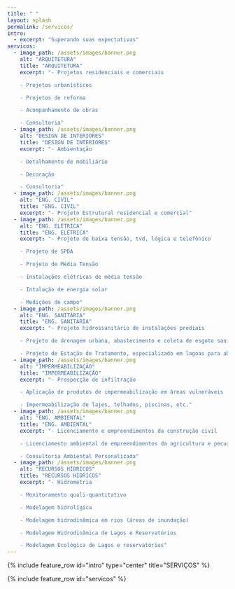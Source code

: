 ```yaml
---
title: " "
layout: splash
permalink: /servicos/
intro:
  - excerpt: "Superando suas expectativas"
servicos:
  - image_path: /assets/images/banner.png
    alt: "ARQUITETURA"
    title: "ARQUITETURA"
    excerpt: "- Projetos residenciais e comerciais

    - Projetos urbanísticos

    - Projetos de reforma

    - Acompanhamento de obras

    - Consultoria"
  - image_path: /assets/images/banner.png
    alt: "DESIGN DE INTERIORES"
    title: "DESIGN DE INTERIORES"
    excerpt: "- Ambientação

    - Detalhamento de mobiliário

    - Decoração

    - Consultoria"
  - image_path: /assets/images/banner.png
    alt: "ENG. CIVIL"
    title: "ENG. CIVIL"
    excerpt: "- Projeto Estrutural residencial e comercial"
  - image_path: /assets/images/banner.png
    alt: "ENG. ELÉTRICA"
    title: "ENG. ELÉTRICA"
    excerpt: "- Projeto de baixa tensão, tvd, lógica e telefônico

    - Projeto de SPDA

    - Projeto de Média Tensão

    - Instalações elétricas de média tensão

    - Intalação de energia solar

    - Medições de campo"
  - image_path: /assets/images/banner.png
    alt: "ENG. SANITÁRIA"
    title: "ENG. SANITÁRIA"
    excerpt: "- Projeto hidrossanitário de instalações prediais

    - Projeto de drenagem urbana, abastecimento e coleta de esgoto sanitário

    - Projeto de Estação de Tratamento, especializado em lagoas para abatedouros"
  - image_path: /assets/images/banner.png
    alt: "IMPERMEABILIZAÇÃO"
    title: "IMPERMEABILIZAÇÃO"
    excerpt: "- Prospecção de infiltração

    - Aplicação de produtos de impermeabilização em áreas vulneráveis

    - Impermeabilização de lajes, telhados, piscinas, etc."
  - image_path: /assets/images/banner.png
    alt: "ENG. AMBIENTAL"
    title: "ENG. AMBIENTAL"
    excerpt: "- Licenciamento e empreendimentos da construção civil

    - Licenciamento ambiental de empreendimentos da agricultura e pecuária

    - Consultoria Ambiental Personalizada"
  - image_path: /assets/images/banner.png
    alt: "RECURSOS HÍDRICOS"
    title: "RECURSOS HÍDRICOS"
    excerpt: "- Hidrometria

    - Monitoramento quali-quantitativo

    - Modelagem hidrolígica

    - Modelagem hidrodinâmica em rios (áreas de inundação)

    - Modelagem Hidrodinâmica de Lagos e Reservatórios

    - Modelagem Ecológica de Lagos e reservatórios"
---
```


{% include feature_row id="intro" type="center" title="SERVIÇOS" %}

{% include feature_row id="servicos" %}
